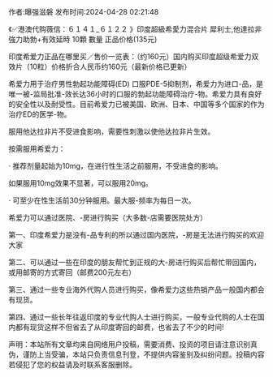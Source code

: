 <p>作者:曝强滋磐 发布时间:2024-04-28 02:21:48</p>
<p>《✅港澳代购薇信：６１４１_６１２２ 》印度超級希愛力混合片 犀利士,他達拉非 強力助勃+有效延時 10顆 數量 正品价格(135元) </p>
									<p>印度希爱力正品在哪里买／售价一览表：（约160元）国内购买印度超级希爱力双效片（10粒）价格折合人民币约160元（最新价格已更新）</p><p></p><p>希爱力用于治疗男性勃起功能障碍(ED) 口服PDE-5抑制剂，希爱力为进口-品，是唯一被-监局批准-效长达36小时的口服的勃起功能障碍治疗-物。希爱力具有良好的安全性以及耐受性。目前希爱力已被美国、欧洲、日本、中国等多个国家的作为治疗ED的医学-物。</p><p>服用他达拉非片不受进食影响，需要性刺激以使他达拉非片生效。</p><p>按需服用希爱力：</p><p>· 推荐剂量起始为10mg，在进行性生活之前服用，不受进食的影响。</p><p>如果服用10mg效果不显著，可以服用20mg。</p><p>· 可至少在性生活前30分钟服用。最大服-频率为每日一次。</p><p>希爱力可以通过医院、-房进行购买（大多数-店需要医院处方）</p><p>第一、印度希爱力是没有-品专利的所以通过国内医院，-房是无法进行购买的欢迎大家</p><p>第二、可以通过一些在印度的朋友帮忙到正规的大-房进行购买后帮忙带回国内，或用邮寄的方式寄回（邮费200元左右）</p><p>第三、通过一些专业海外代购人员进行购买，像希爱力这些热销产品一般国内都会有现货。</p><p>第四、通过一些长年往返印度的专业代购人士进行购买，一般专业代购的人士在国内都有现货这样不但省去了从印度寄回的邮费，也省去了不少的时间!</p>				声明：本站所有文章均来自网络用户投稿，需要消费、投资的项目请注意识别真伪，谨防上当受骗，本站只负责信息刊登，不提供内容鉴别及纠纷问题。投稿内容若侵犯了您的权益请及时联系客服删除。				
